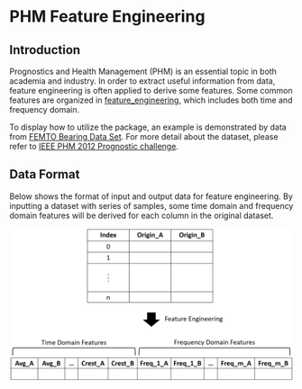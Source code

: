 # PHM Feature Engineering
## Introduction
Prognostics and Health Management (PHM) is an essential topic in both academia and industry. In order to extract useful information from data, feature engineering is often applied to derive some features. Some common features are organized in [feature_engineering](https://github.com/ITingHung/PHM_Feature_Engineering/tree/main/feature_engineering), which includes both time and frequency domain. 

To display how to utilize the package, an example is demonstrated by data from [FEMTO Bearing Data Set](https://ti.arc.nasa.gov/tech/dash/groups/pcoe/prognostic-data-repository/). For more detail about the dataset, please refer to [IEEE PHM 2012 Prognostic challenge](https://github.com/ITingHung/PHM_Feature_Engineering/blob/main/FEMTOBearing/IEEEPHM2012-Challenge-Details.pdf).

## Data Format
Below shows the format of input and output data for feature engineering. By inputting a dataset with series of samples, some time domain and frequency domain features will be derived for each column in the original dataset.
<p align="center">
<img src="./image/Input Output Illusration.png" alt="Input & Output Format Illusration" title="Input & Output Format Illusration" width="500">
</p>


